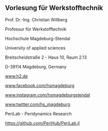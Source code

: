 ## Vorlesung für Werkstofftechnik
Prof. Dr.-Ing. Christian Willberg

Professur für Werkstofftechnik
 
Hochschule Magdeburg-Stendal

University of applied sciences

Breitscheidstraße 2 - Haus 10, Raum 2.13

D-39114 Magdeburg, Germany

www.h2.de

www.facebook.com/hsmagdeburg

www.instagram.com/hsmagdeburgstendal

www.twitter.com/hs_magdeburg

PeriLab - Peridynamics Research 

https://github.com/PeriHub/PeriLab.jl


